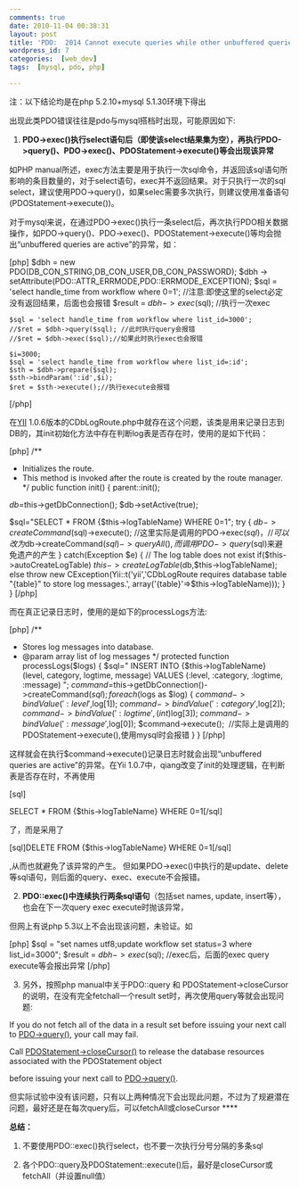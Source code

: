 ```yaml
---
comments: true
date: 2010-11-04 00:38:31
layout: post
title: 'PDO:  2014 Cannot execute queries while other unbuffered queries are active'
wordpress_id: 7
categories:  [web_dev]
tags:  [mysql, pdo, php]

---
```


注：以下结论均是在php 5.2.10+mysql 5.1.30环境下得出

出现此类PDO错误往往是pdo与mysql搭档时出现，可能原因如下:

1. **PDO->exec()执行select语句后（即使该select结果集为空），再执行PDO->query()、PDO->exec()、PDOStatement->execute()等会出现该异常**

如PHP manual所述，exec方法主要是用于执行一次sql命令，并返回该sql语句所影响的条目数量的，对于select语句，exec并不返回结果。对于只执行一次的sql select，建议使用PDO->query()，如果selec需要多次执行，则建议使用准备语句(PDOStatement->execute())。

对于mysql来说，在通过PDO->exec()执行一条select后，再次执行PDO相关数据操作，如PDO->query()、PDO->exec()、PDOStatement->execute()等均会抛出“unbuffered queries are active”的异常，如：

[php]
    $dbh = new PDO(DB_CON_STRING,DB_CON_USER,DB_CON_PASSWORD);
    $dbh -> setAttribute(PDO::ATTR_ERRMODE,PDO::ERRMODE_EXCEPTION);
    $sql = 'select handle_time from workflow where 0=1'; //注意:即使这里的select必定没有返回结果，后面也会报错
    $result = $dbh->exec($sql); //执行一次exec

    $sql = 'select handle_time from workflow where list_id=3000';
    //$ret = $dbh->query($sql); //此时执行query会报错
    //$ret = $dbh->exec($sql);//如果此时执行exec也会报错

    $i=3000;
    $sql = 'select handle_time from workflow where list_id=:id';
    $sth = $dbh->prepare($sql);
    $sth->bindParam(':id',$i);
    $ret = $sth->execute();//执行execute会报错
[/php]

在[YII](http://www.yiiframework.com/) 1.0.6版本的CDbLogRoute.php中就存在这个问题，该类是用来记录日志到DB的，其init初始化方法中存在判断log表是否存在时，使用的是如下代码：

[php]
/**
 * Initializes the route.
 * This method is invoked after the route is created by the route manager.
 */
 public function init()
 {
parent::init();

$db=$this->getDbConnection();
$db->setActive(true);

$sql="SELECT * FROM {$this->logTableName} WHERE 0=1";
try
{
$db->createCommand($sql)->execute(); //这里实际是调用的PDO->exec($sql)，
//可以改为$db->createCommand($sql)->queryAll(),而调用PDO->query($sql)来避免遗产的产生
}
catch(Exception $e)
{
// The log table does not exist
if($this->autoCreateLogTable)
$this->createLogTable($db,$this->logTableName);
else
throw new CException(Yii::t('yii','CDbLogRoute requires database table "{table}" to store log messages.',
array('{table}'=>$this->logTableName)));
}
 }
[/php]

而在真正记录日志时，使用的是如下的processLogs方法:

[php]
/**
 * Stores log messages into database.
 * @param array list of log messages
 */
 protected function processLogs($logs)
 {
$sql="
INSERT INTO {$this->logTableName}
(level, category, logtime, message) VALUES
(:level, :category, :logtime, :message)
";
$command=$this->getDbConnection()->createCommand($sql);
foreach($logs as $log)
{
$command->bindValue(':level',$log[1]);
$command->bindValue(':category',$log[2]);
$command->bindValue(':logtime',(int)$log[3]);
$command->bindValue(':message',$log[0]);
$command->execute();  //实际上是调用的PDOStatement->execute(),使用mysql时会报错
}
 }
[/php]

这样就会在执行$command->execute()记录日志时就会出现“unbuffered queries are active”的异常。在Yii 1.0.7中，qiang改变了init的处理逻辑，在判断表是否存在时，不再使用

[sql]

SELECT * FROM {$this->logTableName} WHERE 0=1[/sql]

了，而是采用了

[sql]DELETE FROM {$this->logTableName} WHERE 0=1[/sql]

,从而也就避免了该异常的产生。 但如果PDO->exec()中执行的是update、delete等sql语句，则后面的query、exec、execute不会报错。

2. **PDO::exec()中连续执行两条sql语句**（包括set names, update, insert等），也会在下一次query exec execute时抛该异常，

但网上有说php 5.3以上不会出现该问题，未验证。如

[php]
$sql = "set names utf8;update workflow set status=3 where list_id=3000";
$result = $dbh->exec($sql); //exec后，后面的exec query execute等会报出异常
[/php]

3. 另外，按照php manual中关于PDO::query 和 PDOStatement->closeCursor的说明，在没有完全fetchall一个result set时，再次使用query等就会出现问题:

If you do not fetch all of the data in a result set before issuing your next  call to [PDO->query()](function.pdo-query.html), your call may  fail.

Call [PDOStatement->closeCursor()](function.pdostatement-closecursor.html) to release the database resources associated with the PDOStatement object

before  issuing your next call to [PDO->query()](function.pdo-query.html).

但实际试验中没有该问题，只有以上两种情况下会出现此问题，不过为了规避潜在问题，最好还是在每次query后，可以fetchAll或closeCursor  ****

**总结：**



	
  1. 不要使用PDO::exec()执行select，也不要一次执行分号分隔的多条sql

	
  2. 各个PDO::query及PDOStatement::execute()后，最好是closeCursor或fetchAll（并设置null值）


